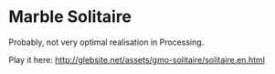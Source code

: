 # Marble Solitaire

Probably, not very optimal realisation in Processing.

Play it here: http://glebsite.net/assets/gmo-solitaire/solitaire.en.html
